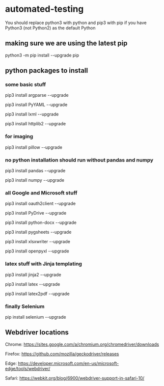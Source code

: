 # automated-testing
You should replace python3 with python and pip3 with pip if you have Python3 (not Python2) as the default Python

## making sure we are using the latest pip
python3 -m pip install --upgrade pip

## python packages to install
### some basic stuff
pip3 install argparse --upgrade

pip3 install PyYAML --upgrade

pip3 install lxml --upgrade

pip3 install httplib2 --upgrade

### for imaging
pip3 install pillow --upgrade

### no python installation should run without pandas and numpy
pip3 install pandas --upgrade

pip3 install numpy --upgrade

### all Google and Microsoft stuff
pip3 install oauth2client --upgrade

pip3 install PyDrive --upgrade

pip3 install python-docx --upgrade

pip3 install pygsheets --upgrade

pip3 install xlsxwriter --upgrade

pip3 install openpyxl --upgrade

### latex stuff with Jinja templating
pip3 install jinja2 --upgrade

pip3 install latex --upgrade

pip3 install latex2pdf --upgrade

### finally Selenium
pip install selenium --upgrade

## Webdriver locations
Chrome:   https://sites.google.com/a/chromium.org/chromedriver/downloads

Firefox:  https://github.com/mozilla/geckodriver/releases

Edge:     https://developer.microsoft.com/en-us/microsoft-edge/tools/webdriver/

Safari:   https://webkit.org/blog/6900/webdriver-support-in-safari-10/

